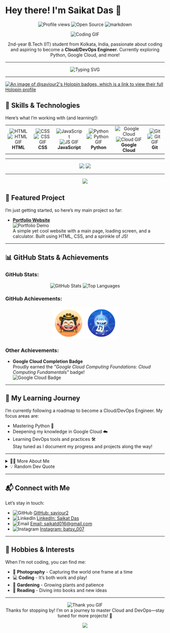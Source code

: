 # Hey there! I'm Saikat Das 👋

<p align="center">
  <img src="https://komarev.com/ghpvc/?username=saviour2&label=Profile%20views&color=F7971E&style=flat" alt="Profile views"/>
  <img src="https://img.shields.io/badge/Open%20Source-%F0%9F%94%A5-important?style=flat&color=informational" alt="Open Source"/>
  <img src="https://img.shields.io/badge/Made%20with-Markdown-1f425f.svg" alt="markdown"/>
</p>

<p align="center">
  <img src="https://media.giphy.com/media/qgQUggAC3Pfv687qPC/giphy.gif" alt="Coding GIF" width="300"/>
</p>

<p align="center">
  2nd-year B.Tech (IT) student from Kolkata, India, passionate about coding and aspiring to become a <strong>Cloud/DevOps Engineer</strong>. Currently exploring Python, Google Cloud, and more!
</p>

---

<p align="center">
  <img src="https://readme-typing-svg.herokuapp.com?color=F7971E&center=true&vCenter=true&lines=Welcome+to+my+GitHub!++++++;Happy+coding!++++++;Follow+my+learning+journey!++++++;Let's+connect+%F0%9F%91%8B++++++" alt="Typing SVG" />
</p>

---
[![An image of @saviour2's Holopin badges, which is a link to view their full Holopin profile](https://holopin.me/saviour2)](https://holopin.io/@saviour2)

## 🚀 Skills & Technologies

Here’s what I’m working with (and learning!):

<table>
  <tr>
    <td align="center">
      <img src="https://img.shields.io/badge/HTML-E34F26?style=flat&logo=html5&logoColor=white" alt="HTML" height="25"><br/>
      <img src="https://media.giphy.com/media/XAxylRMCdpbEWUAvr8/giphy.gif" alt="HTML GIF" width="75"/>
      <br><b>HTML</b>
    </td>
    <td align="center">
      <img src="https://img.shields.io/badge/CSS-1572B6?style=flat&logo=css3&logoColor=white" alt="CSS" height="25"><br/>
      <img src="https://media.giphy.com/media/fsEaZldNC8A1PJ3mwp/giphy.gif" alt="CSS GIF" width="75"/>
      <br><b>CSS</b>
    </td>
    <td align="center">
      <img src="https://img.shields.io/badge/JavaScript-F7DF1E?style=flat&logo=javascript&logoColor=black" alt="JavaScript" height="25"><br/>
      <img src="https://media.giphy.com/media/ln7z2eWriiQAllfVcn/giphy.gif" alt="JS GIF" width="75"/>
      <br><b>JavaScript</b>
    </td>
    <td align="center">
      <img src="https://img.shields.io/badge/Python-3776AB?style=flat&logo=python&logoColor=white" alt="Python" height="25"><br/>
      <img src="https://media.giphy.com/media/LMt9638dO8dftAjtco/giphy.gif" alt="Python GIF" width="75"/>
      <br><b>Python</b>
    </td>
    <td align="center">
      <img src="https://img.shields.io/badge/Google%20Cloud-4285F4?style=flat&logo=google-cloud&logoColor=white" alt="Google Cloud" height="25"><br/>
      <img src="https://media.giphy.com/media/v1.Y2lkPTc5MGI3NjExbmJjc2R2aDFlbGdiNHBjZzY2MG43ZWl6c3Y1d2t5Z3h6dXl4emx6cCZlcD12MV9naWZzX3NlYXJjaCZjdD1n/CjmvTCZf2U3p09Cn0h/giphy.gif" alt="Cloud GIF" width="75"/>
      <br><b>Google Cloud</b>
    </td>
    <td align="center">
      <img src="https://img.shields.io/badge/Git-F05032?style=flat&logo=git&logoColor=white" alt="Git" height="25"><br/>
      <img src="https://media4.giphy.com/media/v1.Y2lkPTc5MGI3NjExMDVvOGNqajdpZjAxeTFmNXY5ZGZjNnA3YjlneDZqbWs5YWg5N21zeiZlcD12MV9pbnRlcm5hbF9naWZfYnlfaWQmY3Q9Zw/kH6CqYiquZawmU1HI6/giphy.gif" alt="Git GIF" width="75" height="35"/>
      <br><b>Git</b>
    </td>
  </tr>
</table>

---

<p align="center">
  <img src="https://img.shields.io/badge/Currently_Learning-DevOps-blue?style=for-the-badge&logo=googlecloud"/>
  <img src="https://img.shields.io/badge/Focus-Python-yellow?style=for-the-badge&logo=python"/>
</p>

---

<p align="center">
  <img src="https://capsule-render.vercel.app/api?type=waving&color=F7971E&height=80&section=header&animation=twinkling"/>
</p>

## 🌟 Featured Project

I’m just getting started, so here’s my main project so far:

- **[Portfolio Website](https://github.com/saviour2/WebDev)**  
  <img src="https://github.com/saviour2/Portfolio/blob/main/Portfolio%20Demo%20new.gif?raw=true" alt="Portfolio Demo" width="300"/>  
  A simple yet cool website with a main page, loading screen, and a calculator. Built using HTML, CSS, and a sprinkle of JS!

---

## 📊 GitHub Stats & Achievements

### GitHub Stats:
<p align="center">
  <img src="https://github-readme-stats.vercel.app/api?username=saviour2&show_icons=true&theme=radical" alt="GitHub Stats"/>
  <img src="https://github-readme-stats.vercel.app/api/top-langs/?username=saviour2&layout=compact&theme=radical" alt="Top Languages"/>
</p>

<!--### Contribution Graph:
<p align="center">
  <img src="https://github-readme-activity-graph.cyclic.app/graph?username=saviour2&theme=radical"/>
</p> -->

### GitHub Achievements:
<p align="center">
  <img src="https://github.com/saviour2/Git-and-GitHub/blob/main/quickdraw-default--light-8f798b35341a.png?raw=true" alt="Quickdraw Achievement" width="100"/>
  <img src="https://github.com/saviour2/Git-and-GitHub/blob/main/pull-shark-default-498c279a747d.png?raw=true" alt="Pull Shark Achievement" width="100"/>
</p>

### Other Achievements:
- **Google Cloud Completion Badge**  
  Proudly earned the *"Google Cloud Computing Foundations: Cloud Computing Fundamentals"* badge!  
  <img src="https://github.com/saviour2/Portfolio/blob/main/Google%20Cloud%20Computing%20Foundations-%20Cloud%20Computing%20Fundamentals.png?raw=true" alt="Google Cloud Badge" width="200"/>

---

## 🌱 My Learning Journey

I’m currently following a roadmap to become a Cloud/DevOps Engineer. My focus areas are:
- Mastering Python 🐍
- Deepening my knowledge in Google Cloud ☁️
- Learning DevOps tools and practices 🛠️  
Stay tuned as I document my progress and projects along the way!

---

<details>
  <summary>🙋‍♂️ More About Me</summary>

- 🏠 From Kolkata, India  
- 🎓 2nd-year B.Tech IT student  
- 🌐 Love exploring Cloud, DevOps, and automation  
- ✨ Always curious and learning new tech  
</details>

<details>
  <summary>💡 Random Dev Quote</summary>

  > "First, solve the problem. Then, write the code."  
  > <sub>– John Johnson</sub>
</details>

---

## 📬 Connect with Me

Let’s stay in touch:

- <img src="https://img.shields.io/badge/GitHub-181717?style=flat&logo=github&logoColor=white" alt="GitHub" height="25"> [GitHub: saviour2](https://github.com/saviour2)
- <img src="https://img.shields.io/badge/LinkedIn-0A66C2?style=flat&logo=linkedin&logoColor=white" alt="LinkedIn" height="25"> [LinkedIn: Saikat Das](https://www.linkedin.com/in/saikat-das-92a5a2330)
- <img src="https://img.shields.io/badge/Email-D14836?style=flat&logo=gmail&logoColor=white" alt="Email" height="25"> [Email: saikatd016@gmail.com](mailto:saikatd016@gmail.com)
- <img src="https://img.shields.io/badge/Instagram-E4405F?style=flat&logo=instagram&logoColor=white" alt="Instagram" height="25"> [Instagram: batsy_007](https://www.instagram.com/batsy_007/)

---

## 🌿 Hobbies & Interests

When I’m not coding, you can find me:

- 📸 **Photography** - Capturing the world one frame at a time  
- 💻 **Coding** - It’s both work and play!  
- 🌱 **Gardening** - Growing plants and patience  
- 📖 **Reading** - Diving into books and new ideas  

---

<p align="center">
  <img src="https://media4.giphy.com/media/v1.Y2lkPTc5MGI3NjExMWY1eTlkZW81Y2hwaGpzZ3h2YnN5aHExNml0cmc4bjg3OWM4Nmk4ZCZlcD12MV9pbnRlcm5hbF9naWZfYnlfaWQmY3Q9Zw/QAsBwSjx9zVKoGp9nr/giphy.gif" alt="Thank you GIF" width="240"/><br/>
  Thanks for stopping by! I’m on a journey to master Cloud and DevOps—stay tuned for more projects! 🚀
</p>

<p align="center">
  <img src="https://capsule-render.vercel.app/api?type=waving&color=F7971E&height=80&section=footer&animation=twinkling"/>
</p>
